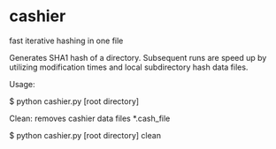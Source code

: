 # cashier
fast iterative hashing in one file

Generates SHA1 hash of a directory. Subsequent runs are speed up by
utilizing modification times and local subdirectory hash data files.

Usage:

$ python cashier.py [root directory]

Clean: removes cashier data files *.cash_file

$ python cashier.py [root directory] clean

